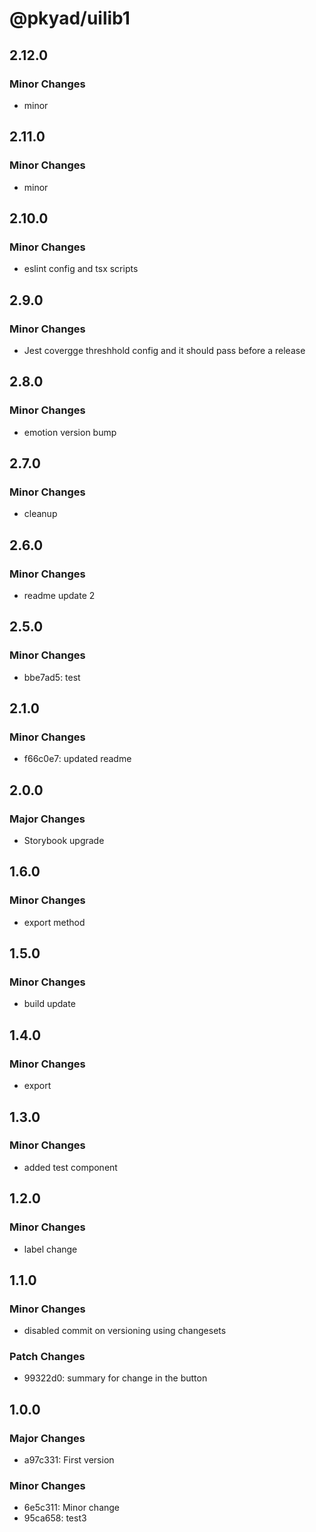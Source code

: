 # @pkyad/uilib1

## 2.12.0

### Minor Changes

- minor

## 2.11.0

### Minor Changes

- minor

## 2.10.0

### Minor Changes

- eslint config and tsx scripts

## 2.9.0

### Minor Changes

- Jest covergge threshhold config and it should pass before a release

## 2.8.0

### Minor Changes

- emotion version bump

## 2.7.0

### Minor Changes

- cleanup

## 2.6.0

### Minor Changes

- readme update 2

## 2.5.0

### Minor Changes

- bbe7ad5: test

## 2.1.0

### Minor Changes

- f66c0e7: updated readme

## 2.0.0

### Major Changes

- Storybook upgrade

## 1.6.0

### Minor Changes

- export method

## 1.5.0

### Minor Changes

- build update

## 1.4.0

### Minor Changes

- export

## 1.3.0

### Minor Changes

- added test component

## 1.2.0

### Minor Changes

- label change

## 1.1.0

### Minor Changes

- disabled commit on versioning using changesets

### Patch Changes

- 99322d0: summary for change in the button

## 1.0.0

### Major Changes

- a97c331: First version

### Minor Changes

- 6e5c311: Minor change
- 95ca658: test3
